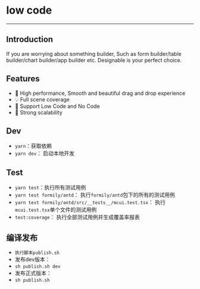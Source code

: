 <h1>low code</h1>

---

## Introduction

If you are worrying about something builder, Such as form builder/table builder/chart builder/app builder etc.
Designable is your perfect choice.

## Features

- 🚀 High performance, Smooth and beautiful drag and drop experience
- 💡 Full scene coverage
- 🎨 Support Low Code and No Code
- 🏅 Strong scalability

## Dev
- `yarn`：获取依赖
- `yarn dev`： 启动本地开发

## Test
- `yarn test`：执行所有测试用例
- `yarn test formily/antd`： 执行`formily/antd`包下的所有的测试用例
- `yarn test formily/antd/src/__tests__/mcui.test.tsx`： 执行`mcui.test.tsx`单个文件的测试用例
- `test:coverage`： 执行全部测试用例并生成覆盖率报表

## 编译发布
- `执行脚本publish.sh`
- 发布dev版本：
- `sh publish.sh dev`
- 发布正式版本：
- `sh publish.sh`